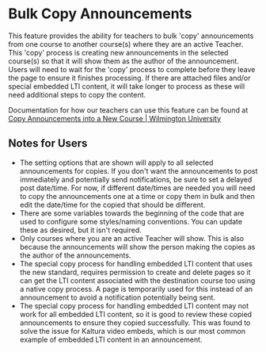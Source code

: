 # Bulk Copy Announcements

This feature provides the ability for teachers to bulk 'copy' announcements from one course to another course(s) where they are an active Teacher. This 'copy' process is creating new announcements in the selected course(s) so that it will show them as the author of the announcement. Users will need to wait for the 'copy' process to complete before they leave the page to ensure it finishes processing. If there are attached files and/or special embedded LTI content, it will take longer to process as these will need additional steps to copy the content.

Documentation for how our teachers can use this feature can be found at [Copy Announcements into a New Course | Wilmington University](https://www.wilmu.edu/canvas/copycanvascontent.aspx#copyannouncement)

## Notes for Users

- The setting options that are shown will apply to all selected announcements for copies. If you don't want the announcements to post immediately and potentially send notifications, be sure to set a delayed post date/time. For now, if different date/times are needed you will need to copy the announcements one at a time or copy them in bulk and then edit the date/time for the copied that should be different.
- There are some variables towards the beginning of the code that are used to configure some styles/naming conventions. You can update these as desired, but it isn't required.
- Only courses where you are an active Teacher will show. This is also because the announcements will show the person making the copies as the author of the announcements.
- The special copy process for handling embedded LTI content that uses the new standard, requires permission to create and delete pages so it can get the LTI content associated with the destination course too using a native copy process. A page is temporarily used for this instead of an announcement to avoid a notification potentially being sent.
- The special copy process for handling embedded LTI content may not work for all embedded LTI content, so it is good to review these copied announcements to ensure they copied successfully. This was found to solve the issue for Kaltura video embeds, which is our most common example of embedded LTI content in an announcement.
